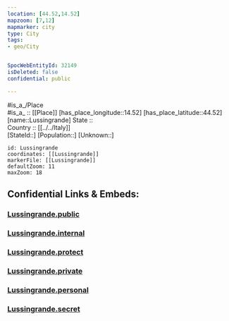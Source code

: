 ```yaml
---
location: [44.52,14.52] 
mapzoom: [7,12] 
mapmarker: city 
type: City
tags:
- geo/City


SpocWebEntityId: 32149
isDeleted: false
confidential: public

---
```

#is_a_/Place  
#is_a_ :: [[Place]] 
[has_place_longitude::14.52] 
[has_place_latitude::44.52] 
[name::Lussingrande] 
State ::  
Country :: [[../../Italy]]  
[StateId::] 
[Population::] 
[Unknown::] 


```leaflet
id: Lussingrande
coordinates: [[Lussingrande]] 
markerFile: [[Lussingrande]] 
defaultZoom: 11 
maxZoom: 18
```


## Confidential Links & Embeds: 

### [Lussingrande.public](/_public/\Earth\Continent\Europe\Europe~South\Italy\CityLussingrande.public.md) 

### [Lussingrande.internal](/_internal/\Earth\Continent\Europe\Europe~South\Italy\CityLussingrande.internal.md) 

### [Lussingrande.protect](/_protect/\Earth\Continent\Europe\Europe~South\Italy\CityLussingrande.protect.md) 

### [Lussingrande.private](/_private/\Earth\Continent\Europe\Europe~South\Italy\CityLussingrande.private.md) 

### [Lussingrande.personal](/_personal/\Earth\Continent\Europe\Europe~South\Italy\CityLussingrande.personal.md) 

### [Lussingrande.secret](/_secret/\Earth\Continent\Europe\Europe~South\Italy\CityLussingrande.secret.md)


